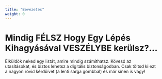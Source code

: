 ```yaml
---
title: "Bevezetés"
weight: 0
---
```

# Mindig FÉLSZ Hogy Egy Lépés Kihagyásával VESZÉLYBE kerülsz?...

Elküldök neked egy listát, amire mindig számíthatsz. Kövesd az utasításokat, és biztos lehetsz a digitális biztonságodban.
Csak töltsd ki ezt a nagyon rövid kérdőívet (a lenti sárga gombbal) és már sínen is vagy!

